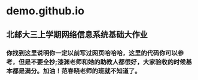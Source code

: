 # demo.github.io
## 北邮大三上学期网络信息系统基础大作业
### 你找到这里说明你一定以前写过网页哈哈哈，这里的代码你可以参考，但是不要全抄;漆渊老师和她的助教人都很好，大家验收的时候基本都是满分。加油！范春晓老师的班就不知道了。